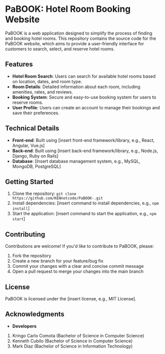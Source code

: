 # PaBOOK: Hotel Room Booking Website

PaBOOK is a web application designed to simplify the process of finding and booking hotel rooms. This repository contains the source code for the PaBOOK website, which aims to provide a user-friendly interface for customers to search, select, and reserve hotel rooms.

## Features

* **Hotel Room Search**: Users can search for available hotel rooms based on location, dates, and room type.
* **Room Details**: Detailed information about each room, including amenities, rates, and reviews.
* **Booking System**: Secure and easy-to-use booking system for users to reserve rooms.
* **User Profile**: Users can create an account to manage their bookings and save their preferences.

## Technical Details

* **Front-end**: Built using [insert front-end framework/library, e.g., React, Angular, Vue.js]
* **Back-end**: Built using [insert back-end framework/library, e.g., Node.js, Django, Ruby on Rails]
* **Database**: [Insert database management system, e.g., MySQL, MongoDB, PostgreSQL]

## Getting Started

1. Clone the repository: `git clone https://github.com/KENnotcode/PaBOOK-.git`
2. Install dependencies: [insert command to install dependencies, e.g., `npm install`]
3. Start the application: [insert command to start the application, e.g., `npm start`]

## Contributing

Contributions are welcome! If you'd like to contribute to PaBOOK, please:

1. Fork the repository
2. Create a new branch for your feature/bug fix
3. Commit your changes with a clear and concise commit message
4. Open a pull request to merge your changes into the main branch

## License

PaBOOK is licensed under the [insert license, e.g., MIT License].

## Acknowledgments

* **Developers**
1. Kringo Carlo Comota (Bachelor of Science in Computer Science)
2. Kenneth Cubilo (Bachelor of Science in Computer Science)
3. Mark Diaz (Bachelor of Science in Information Technology)